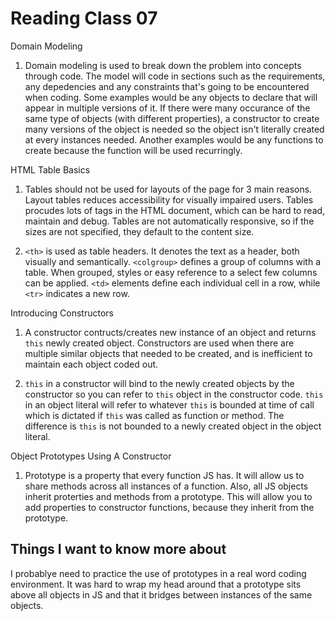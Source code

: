 # Reading Class 07

Domain Modeling

1) Domain modeling is used to break down the problem into concepts through code. The model will code in sections such as the requirements, any depedencies and any constraints that's going to be encountered when coding. Some examples would be any objects to declare that will appear in multiple versions of it. If there were many occurance of the same type of objects (with different properties), a constructor to create many versions of the object is needed so the object isn't literally created at every instances needed. Another examples would be any functions to create because the function will be used recurringly.

HTML Table Basics

1) Tables should not be used for layouts of the page for 3 main reasons. Layout tables reduces accessibility for visually impaired users. Tables procudes lots of tags in the HTML document, which can be hard to read, maintain and debug. Tables are not automatically responsive, so if the sizes are not specified, they default to the content size.

2) `<th>` is used as table headers. It denotes the text as a header, both visually and semantically. `<colgroup>` defines a group of columns with a table. When grouped, styles or easy reference to a select few columns can be applied. `<td>` elements define each individual cell in a row, while `<tr>` indicates a new row.

Introducing Constructors

1) A constructor contructs/creates new instance of an object and returns `this` newly created object. Constructors are used when there are multiple similar objects that needed to be created, and is inefficient to maintain each object coded out.

2) `this` in a constructor will bind to the newly created objects by the constructor so you can refer to `this` object in the constructor code. `this` in an object literal will refer to whatever `this` is bounded at time of call which is dictated if `this` was called as function or method. The difference is `this` is not bounded to a newly created object in the object literal.

Object Prototypes Using A Constructor

1) Prototype is a property that every function JS has. It will allow us to share methods across all instances of a function. Also, all JS objects inherit proterties and methods from a prototype. This will allow you to add properties to constructor functions, because they inherit from the prototype.

## Things I want to know more about

I probablye need to practice the use of prototypes in a real word coding environment. It was hard to wrap my head around that a prototype sits above all objects in JS and that it bridges between instances of the same objects.